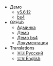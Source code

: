 - Демо
  - [v5.6.12](https://demo.sleepingowladmin.ru)
  - [bs4](http://bs4.sleepingowladmin.ru)
- GitHub
  - [Админка](https://github.com/laravelrus/sleepingowladmin/)
  - [Демо](https://github.com/SleepingOwlAdmin/demo)
  - [Демо bs4](https://github.com/SleepingOwlAdmin/demo/tree/bs4)
  - [Документация](https://github.com/SleepingOwlAdmin/docs/tree/new)
- Translations
  - [:ru: Русский](/ru)
  - [:uk: English](/en/)
